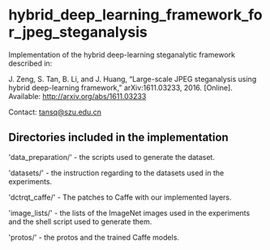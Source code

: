 # hybrid_deep_learning_framework_for_jpeg_steganalysis

Implementation of the hybrid deep-learning steganalytic framework described in: 

J. Zeng, S. Tan, B. Li, and J. Huang, “Large-scale JPEG steganalysis using hybrid deep-learning framework,” arXiv:1611.03233, 2016. [Online]. Available: http://arxiv.org/abs/1611.03233

Contact: tansq@szu.edu.cn

Directories included in the implementation
-----------------------------------------------------

'data_preparation/' - the scripts used to generate the dataset.

'datasets/' - the instruction regarding to the datasets used in the experiments.

'dctrqt_caffe/' - The patches to Caffe with our implemented layers.

'image_lists/' - the lists of the ImageNet images used in the experiments and the shell script used to generate them.

'protos/' - the protos and the trained Caffe models. 
